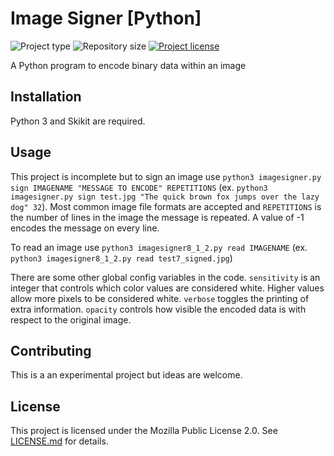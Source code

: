 # Image Signer [Python]
![](https://img.shields.io/badge/type-Python-blue.svg "Project type")
![](https://img.shields.io/github/repo-size/jerboa88/Image-Signer.svg "Repository size")
[![](https://img.shields.io/github/license/jerboa88/Image-Signer.svg "Project license")](LICENSE.md)


A Python program to encode binary data within an image


## Installation
Python 3 and Skikit are required.


## Usage
This project is incomplete but to sign an image use `python3 imagesigner.py sign IMAGENAME "MESSAGE TO ENCODE" REPETITIONS` (ex. `python3 imagesigner.py sign test.jpg "The quick brown fox jumps over the lazy dog" 32`). Most common image file formats are accepted and `REPETITIONS` is the number of lines in the image the message is repeated. A value of -1 encodes the message on every line.

To read an image use `python3 imagesigner8_1_2.py read IMAGENAME` (ex. `python3 imagesigner8_1_2.py read test7_signed.jpg`)

There are some other global config variables in the code. `sensitivity` is an integer that controls which color values are considered white. Higher values allow more pixels to be considered white. `verbose` toggles the printing of extra information. `opacity` controls how visible the encoded data is with respect to the original image.


## Contributing
This is a an experimental project but ideas are welcome.


## License
This project is licensed under the Mozilla Public License 2.0. See [LICENSE.md](LICENSE.md) for details.
